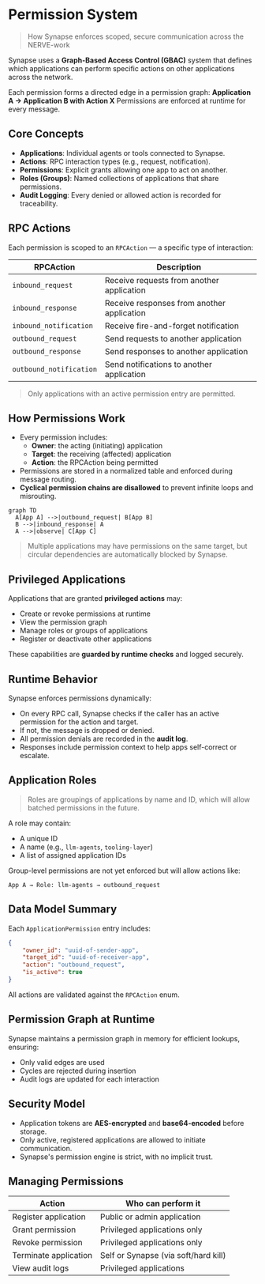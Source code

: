 # Permission System

> How Synapse enforces scoped, secure communication across the NERVE-work

Synapse uses a **Graph-Based Access Control (GBAC)** system that defines which
applications can perform specific actions on other applications across the
network.

Each permission forms a directed edge in a permission graph:
**Application A → Application B with Action X** Permissions are enforced at
runtime for every message.

## Core Concepts

- **Applications**: Individual agents or tools connected to Synapse.
- **Actions**: RPC interaction types (e.g., request, notification).
- **Permissions**: Explicit grants allowing one app to act on another.
- **Roles (Groups)**: Named collections of applications that share permissions.
- **Audit Logging**: Every denied or allowed action is recorded for traceability.

## RPC Actions

Each permission is scoped to an `RPCAction` — a specific type of interaction:

| RPCAction              | Description |
|-|-|
| `inbound_request`      | Receive requests from another application |
| `inbound_response`     | Receive responses from another application |
| `inbound_notification` | Receive fire-and-forget notification |
| `outbound_request`     | Send requests to another application |
| `outbound_response`    | Send responses to another application |
| `outbound_notification`| Send notifications to another application |

> Only applications with an active permission entry are permitted.

## How Permissions Work

- Every permission includes:
  - **Owner**: the acting (initiating) application
  - **Target**: the receiving (affected) application
  - **Action**: the RPCAction being permitted
- Permissions are stored in a normalized table and enforced during message
routing.
- **Cyclical permission chains are disallowed** to prevent infinite loops and
misrouting.

```mermaid
graph TD
  A[App A] -->|outbound_request| B[App B]
  B -->|inbound_response| A
  A -->|observe| C[App C]
```

> Multiple applications may have permissions on the same target, but circular
dependencies are automatically blocked by Synapse.

## Privileged Applications

Applications that are granted **privileged actions** may:

- Create or revoke permissions at runtime
- View the permission graph
- Manage roles or groups of applications
- Register or deactivate other applications

These capabilities are **guarded by runtime checks** and logged securely.

## Runtime Behavior

Synapse enforces permissions dynamically:

- On every RPC call, Synapse checks if the caller has an active permission for
the action and target.
- If not, the message is dropped or denied.
- All permission denials are recorded in the **audit log**.
- Responses include permission context to help apps self-correct or escalate.

## Application Roles

> Roles are groupings of applications by name and ID, which will allow batched
permissions in the future.

A role may contain:
- A unique ID
- A name (e.g., `llm-agents`, `tooling-layer`)
- A list of assigned application IDs

Group-level permissions are not yet enforced but will allow actions like:

```plaintext
App A → Role: llm-agents → outbound_request
```

## Data Model Summary

Each `ApplicationPermission` entry includes:

```json
{
    "owner_id": "uuid-of-sender-app",
    "target_id": "uuid-of-receiver-app",
    "action": "outbound_request",
    "is_active": true
}
```

All actions are validated against the `RPCAction` enum.

## Permission Graph at Runtime

Synapse maintains a permission graph in memory for efficient lookups, ensuring:

- Only valid edges are used
- Cycles are rejected during insertion
- Audit logs are updated for each interaction

## Security Model

- Application tokens are **AES-encrypted** and **base64-encoded** before
storage.
- Only active, registered applications are allowed to initiate communication.
- Synapse's permission engine is strict, with no implicit trust.

## Managing Permissions

| Action                    | Who can perform it |
|-|-|
| Register application      | Public or admin application |
| Grant permission          | Privileged applications only |
| Revoke permission         | Privileged applications only |
| Terminate application     | Self or Synapse (via soft/hard kill) |
| View audit logs           | Privileged applications |

